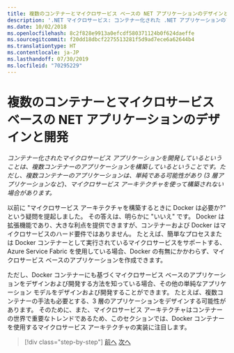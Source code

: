```yaml
---
title: 複数のコンテナーとマイクロサービス ベースの NET アプリケーションのデザインと開発
description: '.NET マイクロサービス: コンテナー化された .NET アプリケーションのアーキテクチャ | 複数のコンテナーとマイクロサービス ベースの NET アプリケーションをデザインおよび開発するための外部アーキテクチャを理解します。'
ms.date: 10/02/2018
ms.openlocfilehash: 8c2f828e9913a0efcdf580371124b0f624daeffe
ms.sourcegitcommit: f20dd18dbcf2275513281f5d9ad7ece6a62644b4
ms.translationtype: HT
ms.contentlocale: ja-JP
ms.lasthandoff: 07/30/2019
ms.locfileid: "70295229"
---
```

# <a name="designing-and-developing-multi-container-and-microservice-based-net-applications"></a>複数のコンテナーとマイクロサービス ベースの NET アプリケーションのデザインと開発

*コンテナー化されたマイクロサービス アプリケーションを開発しているということは、複数コンテナーのアプリケーションを構築しているということです。ただし、複数コンテナーのアプリケーションは、単純である可能性があり (3 層アプリケーションなど)、マイクロサービス アーキテクチャを使って構築されない場合があります。*

以前に "マイクロサービス アーキテクチャを構築するときに Docker は必要か?" という疑問を提起しました。 その答えは、明らかに "いいえ" です。 Docker は拡張機能であり、大きな利点を提供できますが、コンテナーおよび Docker はマイクロサービスのハード要件ではありません。 たとえば、簡単なプロセスまたは Docker コンテナーとして実行されているマイクロサービスをサポートする、Azure Service Fabric を使用している場合、Docker の有無にかかわらず、マイクロサービス ベースのアプリケーションを作成できます。

ただし、Docker コンテナーにも基づくマイクロサービス ベースのアプリケーションをデザインおよび開発する方法を知っている場合、その他の単純なアプリケーション モデルをデザインおよび開発することができます。 たとえば、複数コンテナーの手法も必要とする、3 層のアプリケーションをデザインする可能性があります。 そのために、また、マイクロサービス アーキテクチャはコンテナーの世界で重要なトレンドであるため、このセクションでは、Docker コンテナーを使用するマイクロサービス アーキテクチャの実装に注目します。

>[!div class="step-by-step"]
>[前へ](../docker-application-development-process/docker-app-development-workflow.md)
>[次へ](microservice-application-design.md)
